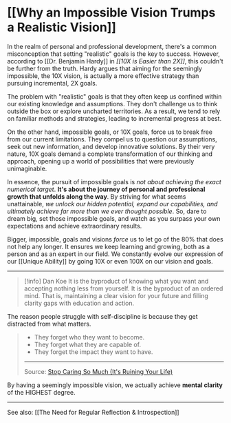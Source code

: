 # [[Why an Impossible Vision Trumps a Realistic Vision]]

In the realm of personal and professional development, there's a common misconception that setting "realistic" goals is the key to success. However, according to [[Dr. Benjamin Hardy]] in _[[10X is Easier than 2X]]_, this couldn't be further from the truth. Hardy argues that aiming for the seemingly impossible, the 10X vision, is actually a more effective strategy than pursuing incremental, 2X goals.

The problem with "realistic" goals is that they often keep us confined within our existing knowledge and assumptions. They don't challenge us to think outside the box or explore uncharted territories. As a result, we tend to rely on familiar methods and strategies, leading to incremental progress at best.

On the other hand, impossible goals, or 10X goals, force us to break free from our current limitations. They compel us to question our assumptions, seek out new information, and develop innovative solutions. By their very nature, 10X goals demand a complete transformation of our thinking and approach, opening up a world of possibilities that were previously unimaginable.

In essence, the pursuit of impossible goals is *not about achieving the exact numerical target*. **It's about the journey of personal and professional growth that unfolds along the way**. By striving for what seems unattainable, *we unlock our hidden potential, expand our capabilities, and ultimately achieve far more than we ever thought possible*. So, dare to dream big, set those impossible goals, and watch as you surpass your own expectations and achieve extraordinary results.

Bigger, impossible, goals and visions *force* us to let go of the 80% that does not help any longer. It ensures we keep learning and growing, both as a person and as an expert in our field. We constantly evolve our expression of our [[Unique Ability]] by going 10X or even 100X on our vision and goals.

---

> [!info] Dan Koe
>It is the byproduct of knowing what you want and accepting nothing less from yourself. It is the byproduct of an ordered mind. That is, maintaining a clear vision for your future and filling clarity gaps with education and action.
>
The reason people struggle with self-discipline is because they get distracted from what matters.
>
> - They forget who they want to become.
> - They forget what they are capable of.
> - They forget the impact they want to have.
> ---
> Source: [Stop Caring So Much (It's Ruining Your Life)](https://thedankoe.com/letters/stop-caring-so-much-its-ruining-your-life/)

By having a seemingly impossible vision, we actually achieve **mental clarity** of the HIGHEST degree.

---

See also: [[The Need for Regular Reflection & Introspection]]